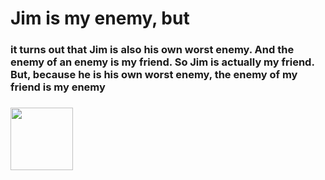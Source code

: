 <body>
  <div>
    <h1>Jim is my enemy, but </h1>
    <h3> it turns out that Jim is also his own worst enemy. And the enemy of an enemy is my friend. So Jim is actually my friend. But, because he is his own worst enemy, the enemy of my friend is my enemy<h3>
  </div>
  
  <div>
    <img src= "https://c.tenor.com/7Lnb29TbSf0AAAAC/the-office-dwight-schrute.gif" style= "width:100px; margin:0 auto;"/>     
  </div>
</body>
